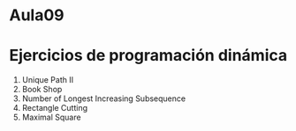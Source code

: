 # Aula09
# Ejercicios de programación dinámica

1. Unique Path II
2. Book Shop
3. Number of Longest Increasing Subsequence
4. Rectangle Cutting
5. Maximal Square